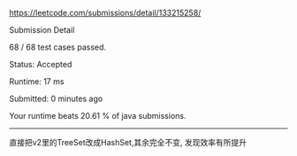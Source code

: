 https://leetcode.com/submissions/detail/133215258/

Submission Detail

68 / 68 test cases passed.

Status: Accepted

Runtime: 17 ms

Submitted: 0 minutes ago

Your runtime beats 20.61 % of java submissions.
***

直接把v2里的TreeSet改成HashSet,其余完全不变,
发现效率有所提升
